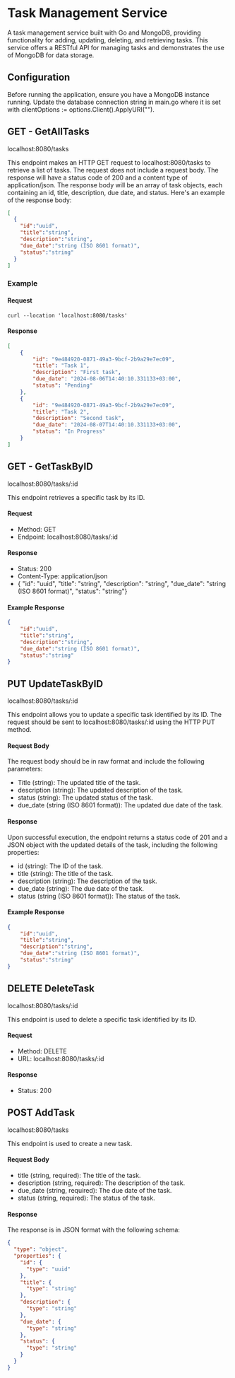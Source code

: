 # Task Management Service

A task management service built with Go and MongoDB, providing functionality for adding, updating, deleting, and retrieving tasks. This service offers a RESTful API for managing tasks and demonstrates the use of MongoDB for data storage.

## Configuration

Before running the application, ensure you have a MongoDB instance running. Update the database connection string in main.go where it is set with clientOptions := options.Client().ApplyURI("").

## GET - GetAllTasks

localhost:8080/tasks

This endpoint makes an HTTP GET request to localhost:8080/tasks to retrieve a list of tasks. The request does not include a request body. The response will have a status code of 200 and a content type of application/json. The response body will be an array of task objects, each containing an id, title, description, due date, and status. Here's an example of the response body:


```json
[
  {
    "id":"uuid",
    "title":"string",
    "description":"string",
    "due_date":"string (ISO 8601 format)",
    "status":"string"
  }
]
```

### Example

#### Request

```curl
curl --location 'localhost:8080/tasks'
```

#### Response

```JSON
[
    {
        "id": "9e484920-0871-49a3-9bcf-2b9a29e7ec09",
        "title": "Task 1",
        "description": "First task",
        "due_date": "2024-08-06T14:40:10.331133+03:00",
        "status": "Pending"
    },
    {
        "id": "9e484920-0871-49a3-9bcf-2b9a29e7ec09",
        "title": "Task 2",
        "description": "Second task",
        "due_date": "2024-08-07T14:40:10.331133+03:00",
        "status": "In Progress"
    }
]
```

## GET - GetTaskByID

localhost:8080/tasks/:id

This endpoint retrieves a specific task by its ID.

#### Request
* Method: GET
* Endpoint: localhost:8080/tasks/:id

#### Response
* Status: 200
* Content-Type: application/json
* { "id": "uuid", "title": "string", "description": "string", "due_date": "string  (ISO 8601 format)", "status": "string"}

#### Example Response

```JSON
{
    "id":"uuid",
    "title":"string",
    "description":"string",
    "due_date":"string (ISO 8601 format)",
    "status":"string"
}
```


## PUT UpdateTaskByID

localhost:8080/tasks/:id

This endpoint allows you to update a specific task identified by its ID. The request should be sent to localhost:8080/tasks/:id using the HTTP PUT method.

#### Request Body
The request body should be in raw format and include the following parameters:
* Title (string): The updated title of the task.
* description (string): The updated description of the task.
* status (string): The updated status of the task.
* due_date (string (ISO 8601 format)): The updated due date of the task.

#### Response
Upon successful execution, the endpoint returns a status code of 201 and a JSON object with the updated details of the task, including the following properties:
* id (string): The ID of the task.
* title (string): The title of the task.
* description (string): The description of the task.
* due_date (string): The due date of the task.
* status (string (ISO 8601 format)): The status of the task.

#### Example Response
```JSON
{
    "id":"uuid",
    "title":"string",
    "description":"string",
    "due_date":"string (ISO 8601 format)",
    "status":"string"
}
```

## DELETE DeleteTask

localhost:8080/tasks/:id

This endpoint is used to delete a specific task identified by its ID.

#### Request

* Method: DELETE
* URL: localhost:8080/tasks/:id

#### Response

* Status: 200


## POST AddTask

localhost:8080/tasks


This endpoint is used to create a new task.

#### Request Body

* title (string, required): The title of the task.
* description (string, required): The description of the task.
* due_date (string, required): The due date of the task.
* status (string, required): The status of the task.

#### Response

The response is in JSON format with the following schema:
```JSON
{
  "type": "object",
  "properties": {
    "id": {
      "type": "uuid"
    },
    "title": {
      "type": "string"
    },
    "description": {
      "type": "string"
    },
    "due_date": {
      "type": "string"
    },
    "status": {
      "type": "string"
    }
  }
}
```
